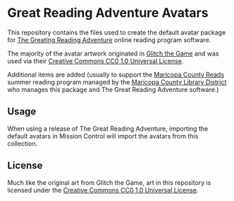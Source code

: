 # Great Reading Adventure Avatars

This repository contains the files used to create the default avatar package for [The Greating Reading Adventure](https://github.com/mcld/greatreadingadventure) online reading program software.

The majority of the avatar artwork originated in [Glitch the Game](https://www.glitchthegame.com/public-domain-game-art/) and was used via their [Creative Commons CC0 1.0 Universal License](http://creativecommons.org/publicdomain/zero/1.0/legalcode).

Additional items are added (usually to support the [Maricopa County Reads](https://maricopacountyreads.org/) summer reading program managed by the [Maricopa County Library District](https://mcldaz.org/) who manages this package and The Great Reading Adventure software.)

## Usage

When using a release of The Great Reading Adventure, importing the default avatars in Mission Control will import the avatars from this collection.

## License

Much like the original art from Glitch the Game, art in this repository is licensed under the [Creative Commons CC0 1.0 Universal License](https://github.com/MCLD/gra-avatars/blob/main/LICENSE).

